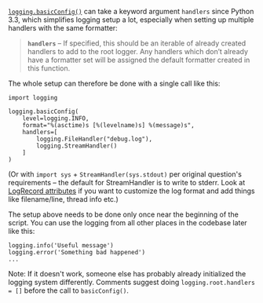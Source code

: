 [`logging.basicConfig()`][1] can take a keyword argument `handlers` since Python 3.3, which simplifies logging setup a lot, especially when setting up multiple handlers with the same formatter:

> **`handlers`** &ndash; If specified, this should be an iterable of already created handlers to add to the root logger. Any handlers which don’t already have a formatter set will be assigned the default formatter created in this function.

The whole setup can therefore be done with a single call like this:

<!-- language: python -->

    import logging
    
    logging.basicConfig(
        level=logging.INFO,
        format="%(asctime)s [%(levelname)s] %(message)s",
        handlers=[
            logging.FileHandler("debug.log"),
            logging.StreamHandler()
        ]
    )

(Or with `import sys` + `StreamHandler(sys.stdout)` per original question's requirements – the default for StreamHandler is to write to stderr. Look at [LogRecord attributes][2] if you want to customize the log format and add things like filename/line, thread info etc.)

The setup above needs to be done only once near the beginning of the script. You can use the logging from all other places in the codebase later like this:

<!-- language: python -->

    logging.info('Useful message')
    logging.error('Something bad happened')
    ...

Note: If it doesn't work, someone else has probably already initialized the logging system differently. Comments suggest doing `logging.root.handlers = []` before the call to `basicConfig()`.

  [1]: https://docs.python.org/3/library/logging.html#logging.basicConfig
  [2]: https://docs.python.org/3/library/logging.html#logrecord-attributes

